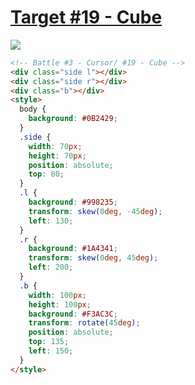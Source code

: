 # [Target #19 - Cube](https://cssbattle.dev/play/19)

![](https://cssbattle.dev/targets/19.png)

```HTML
<!-- Battle #3 - Cursor/ #19 - Cube -->
<div class="side l"></div>
<div class="side r"></div>
<div class="b"></div>
<style>
  body {
    background: #0B2429;
  }
  .side {
    width: 70px;
    height: 70px;
    position: absolute;
    top: 80;
  }
  .l {
    background: #998235;
    transform: skew(0deg, -45deg);
    left: 130;
  }
  .r {
    background: #1A4341;
    transform: skew(0deg, 45deg);
    left: 200;
  }
  .b {
    width: 100px;
    height: 100px;
    background: #F3AC3C;
    transform: rotate(45deg);
    position: absolute;
    top: 135;
    left: 150;
  }
</style>
```
